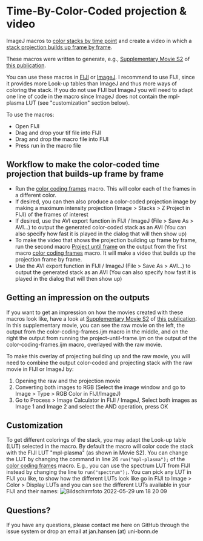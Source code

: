 # Time-By-Color-Coded projection & video
ImageJ macros to [color stacks by time point](https://github.com/hansenjn/TimeByColorCodedProjectionVideos/blob/master/Color%20Coding%20Frames.ijm) and create a video in which a [stack projection builds up frame by frame](https://github.com/hansenjn/TimeByColorCodedProjectionVideos/blob/master/Project%20until%20frame.ijm).

These macros were written to generate, e.g., [Supplementary Movie S2](https://www.science.org/doi/suppl/10.1126/science.abd4914/suppl_file/abd4914s2.mov) of [this publication](https://www.science.org/doi/10.1126/science.abd4914).

You can use these macros in [FIJI](https://fiji.sc/) or [ImageJ](https://imagej.net/). I recommend to use FIJI, since it provides more Look-up tables than ImageJ and thus more ways of coloring the stack. If you do not use FIJI but ImageJ you will need to adapt one line of code in the macro since ImageJ does not contain the mpl-plasma LUT (see "customization" section below).

To use the macros:
- Open FIJI
- Drag and drop your tif file into FIJI
- Drag and drop the macro file into FIJI
- Press run in the macro file

## Workflow to make the color-coded time projection that builds-up frame by frame
- Run the [color coding frames](https://github.com/hansenjn/ColorStackByTimeAndProject/blob/master/Color%20Coding%20Frames.ijm) macro. This will color each of the frames in a different color.
- If desired, you can then also produce a color-coded projection image by making a maximum intensity projection (Image > Stacks > Z Project in FIJI) of the frames of interest
- If desired, use the AVI export function in FIJI / ImageJ (File > Save As > AVI...) to output the generated color-coded stack as an AVI (You can also specify how fast it is played in the dialog that will then show up)
- To make the video that shows the projection building up frame by frame, run the second macro [Project until frame](https://github.com/hansenjn/ColorStackByTimeAndProject/blob/master/Project%20until%20frame.ijm) on the output from the first macro [color coding frames](https://github.com/hansenjn/ColorStackByTimeAndProject/blob/master/Color%20Coding%20Frames.ijm) macro. It will make a video that builds up the projection frame by frame. 
- Use the AVI export function in FIJI / ImageJ (File > Save As > AVI...) to output the generated stack as an AVI (You can also specify how fast it is played in the dialog that will then show up)

## Getting an impression on the outputs
If you want to get an impression on how the movies created with these macros look like, have a look at [Supplementary Movie S2](https://www.science.org/doi/suppl/10.1126/science.abd4914/suppl_file/abd4914s2.mov) of [this publication](https://www.science.org/doi/10.1126/science.abd4914). In this supplementary movie, you can see the raw movie on the left, the output from the color-coding-frames.ijm macro in the middle, and on the right the output from running the project-until-frame.ijm on the output of the color-coding-frames.ijm macro, overlayed with the raw movie. 

To make this overlay of projecting building up and the raw movie, you will need to combine the output color-coded and projecting stack with the raw movie in FIJI or ImageJ by:
1. Opening the raw and the projection movie 
2. Converting both images to RGB (Select the image window and go to Image > Type > RGB Color in FIJI/ImageJ)
3. Go to Process > Image Calculator in FIJI / ImageJ, Select both images as Image 1 and Image 2 and select the AND operation, press OK

## Customization
To get different colorings of the stack, you may adapt the Look-up table (LUT) selected in the macro. By default the macro will color code the stack with the FIJI LUT "mpl-plasma" (as shown in Movie S2). You can change the LUT by changing the command in line 26 `run("mpl-plasma");` of the [color coding frames](https://github.com/hansenjn/ColorStackByTimeAndProject/blob/master/Color%20Coding%20Frames.ijm) macro. E.g., you can use the spectrum LUT from FIJI instead by changing the line to `run("spectrum");`. You can pick any LUT in FIJI you like, to show how the different LUTs look like go in FIJI to Image > Color > Display LUTs and you can see the different LUTs available in your FIJI and their names:
![Bildschirmfoto 2022-05-29 um 18 20 09](https://user-images.githubusercontent.com/27991883/170880202-7c429fa2-1a2a-4eb7-affa-2b77198de56c.png)

## Questions?
If you have any questions, please contact me here on GitHub through the issue system or drop an email at jan.hansen (at) uni-bonn.de
